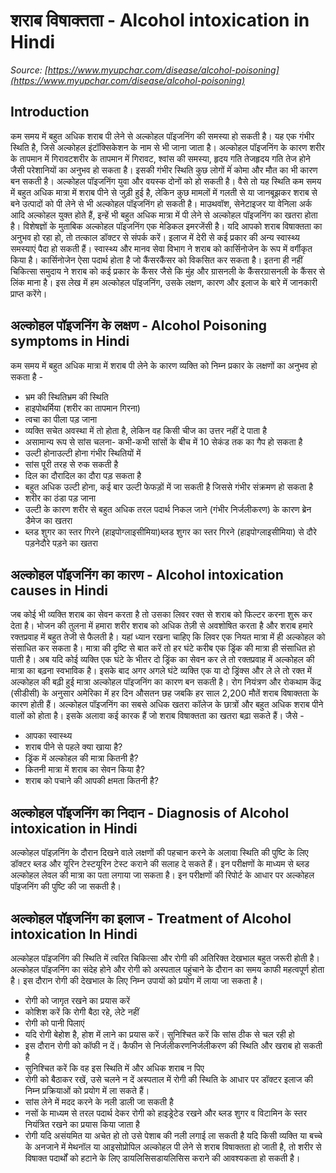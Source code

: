 # शराब विषाक्तता - Alcohol intoxication in Hindi
_Source: [https://www.myupchar.com/disease/alcohol-poisoning](https://www.myupchar.com/disease/alcohol-poisoning)_

## Introduction
कम समय में बहुत अधिक शराब पी लेने से अल्कोहल पॉइजनिंग की समस्या हो सकती है। यह एक गंभीर स्थिति है, जिसे अल्कोहल इंटॉक्सिकेशन के नाम से भी जाना जाता है। अल्कोहल पॉइजनिंग के कारण शरीर के तापमान में गिरावटशरीर के तापमान में गिरावट, श्वांस की समस्या, हृदय गति तेजहृदय गति तेज होने जैसी परेशानियों का अनुभव हो सकता है। इसकी गंभीर स्थिति कुछ लोगों मेंं कोमा और मौत का भी कारण बन सकती है।
अल्कोहल पॉइजनिंग युवा और वयस्क दोनों को हो सकती है। वैसे तो यह स्थिति कम समय में बहुत अधिक मात्रा में शराब पीने से जुड़ी हुई है, लेकिन कुछ मामलों में गलती से या जानबूझकर शराब से बने उत्पादों को पी लेने से भी अल्कोहल पॉइजनिंग हो सकती है। माउथवॉश, सेनेटाइजर या वेनिला अर्क आदि अल्कोहल युक्त होते हैं, इन्हें भी बहुत अधिक मात्रा में पी लेने से अल्कोहल पॉइजनिंग का खतरा होता है। विशेषज्ञों के मुताबिक अल्कोहल पॉइजनिंग एक मेडिकल इमरजेंसी है। यदि आपको शराब विषाक्तता का अनुभव हो रहा हो, तो तत्काल डॉक्टर से संपर्क करें। इलाज में देरी से कई प्रकार की अन्य स्वास्थ्य समस्याएं पैदा हो सकती हैं।
स्वास्थ्य और मानव सेवा विभाग ने शराब को कार्सिनोजेन के रूप में वर्गीकृत किया है। कार्सिनोजेन ऐसा पदार्थ होता है जो कैंसरकैंसर को विकसित कर सकता है। इतना ही नहीं चिकित्सा समुदाय ने शराब को कई प्रकार के कैंसर जैसे कि मुंह और ग्रासनली के कैंसरग्रासनली के कैंसर से लिंक माना है।
इस लेख में हम अल्कोहल पॉइजनिंग, उसके लक्षण, कारण और इलाज के बारे में जानकारी प्राप्त करेंगे।

## अल्कोहल पॉइजनिंग के लक्षण - Alcohol Poisoning symptoms in Hindi
कम समय में बहुत अधिक मात्रा में शराब पी लेने के कारण व्यक्ति को निम्न प्रकार के लक्षणों का अनुभव हो सकता है -
- भ्रम की स्थितिभ्रम की स्थिति
- हाइपोथर्मिया (शरीर का तापमान गिरना)
- त्वचा का पीला पड़ जाना
- व्यक्ति सचेत अवस्था में तो होता है, लेकिन वह किसी चीज का उत्तर नहीं दे पाता है
- असामान्य रूप से सांस चलना- कभी-कभी सांसों के बीच में 10 सेकंड तक का गैप हो सकता है
- उल्टी होनाउल्टी होना
गंभीर स्थितियों में
- सांस पूरी तरह से रुक सकती है
- दिल का दौरादिल का दौरा पड़ सकता है
- बहुत अधिक उल्टी होना, कई बार उल्टी फेफड़ों में जा सकती है जिससे गंभीर संक्रमण हो सकता है
- शरीर का ठंडा पड़ जाना
- उल्टी के कारण शरीर से बहुत अधिक तरल पदार्थ निकल जाने (गंभीर निर्जलीकरण) के कारण ब्रेन डैमेज का खतरा
- ब्लड शुगर का स्तर गिरने (हाइपोग्लाइसीमिया)ब्लड शुगर का स्तर गिरने (हाइपोग्लाइसीमिया) से दौरे पड़नेदौरे पड़ने का खतरा

## अल्कोहल पॉइजनिंग का कारण - Alcohol intoxication causes in Hindi
जब कोई भी व्यक्ति शराब का सेवन करता है तो उसका लिवर रक्त से शराब को फिल्टर करना शुरू कर देता है। भोजन की तुलना में हमारा शरीर शराब को अधिक तेज़ी से अवशोषित करता है और शराब हमारे रक्तप्रवाह में बहुत तेजी से फैलती है। यहां ध्यान रखना चाहिए कि लिवर एक नियत मात्रा में ही अल्कोहल को संसाधित कर सकता है। मात्रा की दृष्टि से बात करें तो हर घंटे करीब एक ड्रिंक की मात्रा ही संसाधित हो पाती है। अब यदि कोई व्यक्ति एक घंटे के भीतर दो ड्रिंक का सेवन कर ले तो रक्तप्रवाह में अल्कोहल की मात्रा का बढ़ना स्वभाविक है। इसके बाद अगर अगले घंटे व्यक्ति एक या दो ड्रिंक्स और ले ले तो रक्त में अल्कोहल की बढ़ी हुई मात्रा अल्कोहल पॉइजनिंग का कारण बन सकती है।
रोग नियंत्रण और रोकथाम केंद्र (सीडीसी) के अनुसार अमेरिका में हर दिन औसतन छह जबकि हर साल 2,200 मौतें शराब विषाक्तता के कारण होती हैं। अल्कोहल पॉइजनिंग का सबसे अधिक खतरा कॉलेज के छात्रों और बहुत अधिक शराब पीने वालों को होता है।
इसके अलावा कई कारक हैं जो शराब विषाक्तता का खतरा बढ़ा सकते हैं। जैसे -
- आपका स्वास्थ्य
- शराब पीने से पहले क्या खाया है?
- ड्रिंक में अल्कोहल की मात्रा कितनी है?
- कितनी मात्रा में शराब का सेवन किया है?
- शराब को पचाने की आपकी क्षमता कितनी है?

## अल्कोहल पॉइजनिंग का निदान - Diagnosis of Alcohol intoxication in Hindi
अल्कोहल पॉइज़निंग के दौरान दिखने वाले लक्षणों की पहचान करने के अलावा स्थिति की पुष्टि के लिए डॉक्टर ब्लड और यूरिन टेस्टयूरिन टेस्ट कराने की सलाह दे सकते हैं। इन परीक्षणों के माध्यम से ब्लड अल्कोहल लेवल की मात्रा का पता लगाया जा सकता है। इन परीक्षणों की रिपोर्ट के आधार पर अल्कोहल पॉइजनिंग की पुष्टि की जा सकती है।

## अल्कोहल पॉइजनिंग का इलाज - Treatment of Alcohol intoxication In Hindi
अल्कोहल पॉइजनिंग की स्थिति में त्वरित चिकित्सा और रोगी की अतिरिक्त देखभाल बहुत जरूरी होती है। अल्कोहल पॉइजनिंग का संदेह होने और रोगी को अस्पताल पहुंचाने के दौरान का समय काफी महत्वपूर्ण होता है। इस दौरान रोगी की देखभाल के लिए निम्न उपायों को प्रयोग में लाया जा सकता है।
- रोगी को जागृत रखने का प्रयास करें
- कोशिश करें कि रोगी बैठा रहे, लेटे नहीं
- रोगी को पानी पिलाएं
- यदि रोगी बेहोश है, होश में लाने का प्रयास करें। सुनिश्चित करें कि सांस ठीक से चल रही हो
- इस दौरान रोगी को कॉफी न दें। कैफीन से निर्जलीकरणनिर्जलीकरण की स्थिति और खराब हो सकती है
- सुनिश्चित करें कि वह इस स्थिति में और अधिक शराब न पिए
- रोगी को बैठाकर रखें, उसे चलने न दें
अस्पताल में रोगी की स्थिति के आधार पर डॉक्टर इलाज की निम्न प्रक्रियाओं को प्रयोग में ला सकते हैं।
- सांस लेने में मदद करने के नली डाली जा सकती है
- नसों के माध्यम से तरल पदार्थ देकर रोगी को हाइड्रेटेड रखने और ब्लड शुगर व विटामिन के स्तर नियंत्रित रखने का प्रयास किया जाता है
- रोगी यदि असंयमित या अचेत हो तो उसे पेशाब की नली लगाई ला सकती है
यदि किसी व्यक्ति या बच्चे के अनजाने में मेथनॉल या आइसोप्रोपिल अल्कोहल पी लेने से शराब विषाक्तता हो जाती है, तो शरीर से विषाक्त पदार्थों को हटाने के लिए डायलिसिसडायलिसिस कराने की आवश्यकता हो सकती है।

